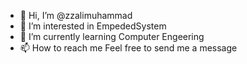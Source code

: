 - 👋 Hi, I’m @zzalimuhammad
- 👀 I’m interested in EmpededSystem
- 🌱 I’m currently learning Computer Engeering
- 📫 How to reach me Feel free to send me a message

<!---
zzalimuhammad/zzalimuhammad is a ✨ special ✨ repository because its `README.md` (this file) appears on your GitHub profile.
You can click the Preview link to take a look at your changes.
--->
